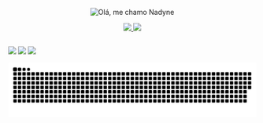 <p align="center">
  <img src="https://github.com/NadyneBarbieri/NadyneBarbier/raw/main/assets/cabeçalho" alt="Olá, me chamo Nadyne">
</p>
<div align="center">
  <a href="https://github.com/NadyneBarbieri">
  <img height="180em" src="https://github-readme-stats.vercel.app/api?username=NadyneBarbieri&show_icons=true&theme=dracula&include_all_commits=true&count_private=true">
  <img height="180em" src="https://github-readme-stats.vercel.app/api/top-langs/?username=NadyneBarbieri&layout=compact&langs_count=7&theme=dracula">
</div>
  
  
  ##
 
<div> 
 
  <a href="https://instagram.com/nadynemayara" target="_blank"><img src="https://img.shields.io/badge/-Instagram-%23E4405F?style=for-the-badge&logo=instagram&logoColor=white" target="_blank"></a>
</a> 
  <a href = "mailto:barbierinadyne@gmail.com"><img src="https://img.shields.io/badge/-Gmail-%23333?style=for-the-badge&logo=gmail&logoColor=white" target="_blank"></a>
  <a href="https://www.linkedin.com/in/nadyne-barbieri-ela-dela-105b99111" target="_blank"><img src="https://img.shields.io/badge/-LinkedIn-%230077B5?style=for-the-badge&logo=linkedin&logoColor=white" target="_blank"></a> 
 
 ![Snake animation](https://github.com/NadyneBarbieri/NadyneBarbieri/blob/output/github-contribution-grid-snake.svg)
  
</div>
